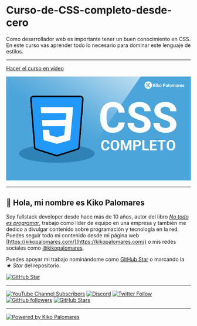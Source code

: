 # Curso-de-CSS-completo-desde-cero
Como desarrollador web es importante tener un buen conocimiento en CSS. En este curso vas aprender todo lo necesario para dominar este lenguaje de estilos.

----------

[Hacer el curso en vídeo](https://kikopalomares.com/cursos/css)

[![Imagen del curso de CSS de Kiko Palomares](./img/curso_css_thumbnail.jpg)](https://kikopalomares.com/cursos/css)


------------

## 👋 Hola, mi nombre es Kiko Palomares

Soy fullstack developer desde hace más de 10 años, autor del libro [*No todo es programar*](https://notodoesprogramar.com/), trabajo como líder de equipo en una empresa y también me dedico a divulgar contenido sobre programación y tecnología en la red. Puedes seguir todo mi contenido desde mi página web [https://kikopalomares.com/](https://kikopalomares.com/) o mis redes sociales como [@kikopalomares](https://kiko.pro/).

Puedes apoyar mi trabajo nominándome como [GitHub Star](https://stars.github.com/nominate/) o marcando la *★ Star* del repositorio.

[![GitHub Star](https://img.shields.io/badge/-%E2%98%85%20Nominar%20a%20Star-yellow)](https://stars.github.com/nominate/)

-----

[![YouTube Channel Subscribers](https://img.shields.io/youtube/channel/subscribers/UClk6ZM2sM04tofDdFro8pag?style=social)](https://www.youtube.com/kikopalomares/?sub_confirmation=1)
[![Discord](https://img.shields.io/discord/701885087217614959?style=social&label=Discord&logo=discord)](http://kikopalomares.com/discord)
[![Twitter Follow](https://img.shields.io/twitter/follow/kikopalomares?style=social)](https://twitter.com/kikopalomares)
[![GitHub followers](https://img.shields.io/github/followers/kikopalomares?style=social)](https://github.com/KikoPalomares)
[![GitHub Stars](https://img.shields.io/github/stars/kikopalomares?style=social)](https://github.com/KikoPalomares)

-----

[![Powered by Kiko Palomares](https://img.shields.io/badge/-Powered%20by%20Kiko%20Palomares-red)](https://kikopalomares.com/)
